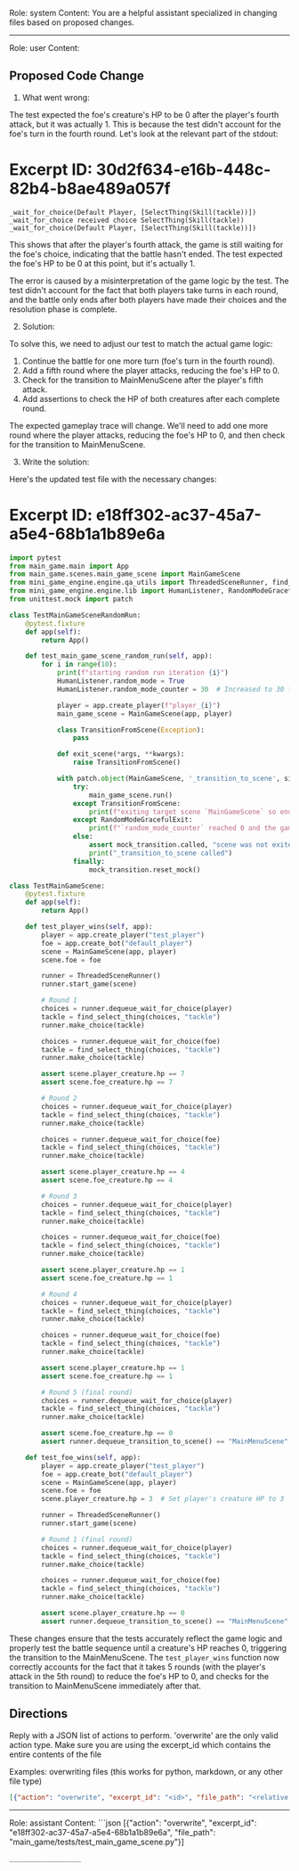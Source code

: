 Role: system
Content: You are a helpful assistant specialized in changing files based on proposed changes.
__________________
Role: user
Content: 
## Proposed Code Change
1. What went wrong:

The test expected the foe's creature's HP to be 0 after the player's fourth attack, but it was actually 1. This is because the test didn't account for the foe's turn in the fourth round. Let's look at the relevant part of the stdout:

# Excerpt ID: 30d2f634-e16b-448c-82b4-b8ae489a057f
```
_wait_for_choice(Default Player, [SelectThing(Skill(tackle))])
_wait_for_choice received choice SelectThing(Skill(tackle))
_wait_for_choice(Default Player, [SelectThing(Skill(tackle))])
```

This shows that after the player's fourth attack, the game is still waiting for the foe's choice, indicating that the battle hasn't ended. The test expected the foe's HP to be 0 at this point, but it's actually 1.

The error is caused by a misinterpretation of the game logic by the test. The test didn't account for the fact that both players take turns in each round, and the battle only ends after both players have made their choices and the resolution phase is complete.

2. Solution:

To solve this, we need to adjust our test to match the actual game logic:

1. Continue the battle for one more turn (foe's turn in the fourth round).
2. Add a fifth round where the player attacks, reducing the foe's HP to 0.
3. Check for the transition to MainMenuScene after the player's fifth attack.
4. Add assertions to check the HP of both creatures after each complete round.

The expected gameplay trace will change. We'll need to add one more round where the player attacks, reducing the foe's HP to 0, and then check for the transition to MainMenuScene.

3. Write the solution:

Here's the updated test file with the necessary changes:

# Excerpt ID: e18ff302-ac37-45a7-a5e4-68b1a1b89e6a
```python main_game/tests/test_main_game_scene.py
import pytest
from main_game.main import App
from main_game.scenes.main_game_scene import MainGameScene
from mini_game_engine.engine.qa_utils import ThreadedSceneRunner, find_select_thing
from mini_game_engine.engine.lib import HumanListener, RandomModeGracefulExit
from unittest.mock import patch

class TestMainGameSceneRandomRun:
    @pytest.fixture
    def app(self):
        return App()

    def test_main_game_scene_random_run(self, app):
        for i in range(10):
            print(f"starting random run iteration {i}")
            HumanListener.random_mode = True
            HumanListener.random_mode_counter = 30  # Increased to 30 for more complex scene

            player = app.create_player(f"player_{i}")
            main_game_scene = MainGameScene(app, player)

            class TransitionFromScene(Exception):
                pass

            def exit_scene(*args, **kwargs):
                raise TransitionFromScene()

            with patch.object(MainGameScene, '_transition_to_scene', side_effect=exit_scene) as mock_transition:
                try:
                    main_game_scene.run()
                except TransitionFromScene:
                    print(f"exiting target scene `MainGameScene` so ending run {i}")
                except RandomModeGracefulExit:
                    print(f"`random_mode_counter` reached 0 and the game did not crash. Ending run {i} gracefully")
                else:
                    assert mock_transition.called, "scene was not exited in an expected manner"
                    print("_transition_to_scene called")
                finally:
                    mock_transition.reset_mock()

class TestMainGameScene:
    @pytest.fixture
    def app(self):
        return App()

    def test_player_wins(self, app):
        player = app.create_player("test_player")
        foe = app.create_bot("default_player")
        scene = MainGameScene(app, player)
        scene.foe = foe

        runner = ThreadedSceneRunner()
        runner.start_game(scene)

        # Round 1
        choices = runner.dequeue_wait_for_choice(player)
        tackle = find_select_thing(choices, "tackle")
        runner.make_choice(tackle)

        choices = runner.dequeue_wait_for_choice(foe)
        tackle = find_select_thing(choices, "tackle")
        runner.make_choice(tackle)

        assert scene.player_creature.hp == 7
        assert scene.foe_creature.hp == 7

        # Round 2
        choices = runner.dequeue_wait_for_choice(player)
        tackle = find_select_thing(choices, "tackle")
        runner.make_choice(tackle)

        choices = runner.dequeue_wait_for_choice(foe)
        tackle = find_select_thing(choices, "tackle")
        runner.make_choice(tackle)

        assert scene.player_creature.hp == 4
        assert scene.foe_creature.hp == 4

        # Round 3
        choices = runner.dequeue_wait_for_choice(player)
        tackle = find_select_thing(choices, "tackle")
        runner.make_choice(tackle)

        choices = runner.dequeue_wait_for_choice(foe)
        tackle = find_select_thing(choices, "tackle")
        runner.make_choice(tackle)

        assert scene.player_creature.hp == 1
        assert scene.foe_creature.hp == 1

        # Round 4
        choices = runner.dequeue_wait_for_choice(player)
        tackle = find_select_thing(choices, "tackle")
        runner.make_choice(tackle)

        choices = runner.dequeue_wait_for_choice(foe)
        tackle = find_select_thing(choices, "tackle")
        runner.make_choice(tackle)

        assert scene.player_creature.hp == 1
        assert scene.foe_creature.hp == 1

        # Round 5 (final round)
        choices = runner.dequeue_wait_for_choice(player)
        tackle = find_select_thing(choices, "tackle")
        runner.make_choice(tackle)

        assert scene.foe_creature.hp == 0
        assert runner.dequeue_transition_to_scene() == "MainMenuScene"

    def test_foe_wins(self, app):
        player = app.create_player("test_player")
        foe = app.create_bot("default_player")
        scene = MainGameScene(app, player)
        scene.foe = foe
        scene.player_creature.hp = 3  # Set player's creature HP to 3

        runner = ThreadedSceneRunner()
        runner.start_game(scene)

        # Round 1 (final round)
        choices = runner.dequeue_wait_for_choice(player)
        tackle = find_select_thing(choices, "tackle")
        runner.make_choice(tackle)

        choices = runner.dequeue_wait_for_choice(foe)
        tackle = find_select_thing(choices, "tackle")
        runner.make_choice(tackle)

        assert scene.player_creature.hp == 0
        assert runner.dequeue_transition_to_scene() == "MainMenuScene"
```

These changes ensure that the tests accurately reflect the game logic and properly test the battle sequence until a creature's HP reaches 0, triggering the transition to the MainMenuScene. The `test_player_wins` function now correctly accounts for the fact that it takes 5 rounds (with the player's attack in the 5th round) to reduce the foe's HP to 0, and checks for the transition to MainMenuScene immediately after that.

## Directions
Reply with a JSON list of actions to perform. 'overwrite' are the only valid action type. 
Make sure you are using the excerpt_id which contains the entire contents of the file

Examples:
overwriting files (this works for python, markdown, or any other file type)
```json output_example1
[{"action": "overwrite", "excerpt_id": "<id>", "file_path": "<relative file path>"}]
```

__________________
Role: assistant
Content: ```json
[{"action": "overwrite", "excerpt_id": "e18ff302-ac37-45a7-a5e4-68b1a1b89e6a", "file_path": "main_game/tests/test_main_game_scene.py"}]
```
__________________
